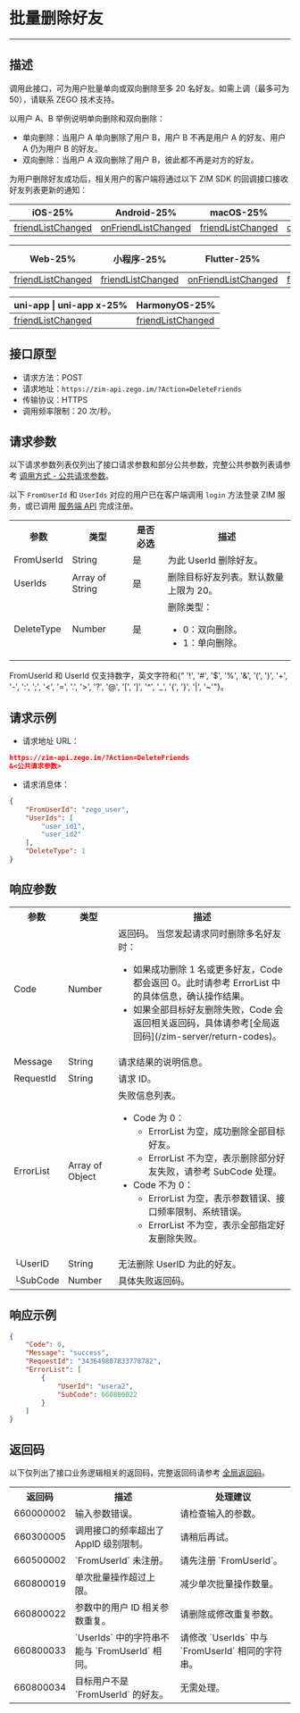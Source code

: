 
# 批量删除好友

- - -

## 描述

调用此接口，可为用户批量单向或双向删除至多 20 名好友。如需上调（最多可为 50），请联系 ZEGO 技术支持。

以用户 A、B 举例说明单向删除和双向删除：
- 单向删除：当用户 A 单向删除了用户 B，用户 B 不再是用户 A 的好友、用户 A 仍为用户 B 的好友。
- 双向删除：当用户 A 双向删除了用户 B，彼此都不再是对方的好友。


为用户删除好友成功后，相关用户的客户端将通过以下 ZIM SDK 的回调接口接收好友列表更新的通知：

| iOS-25% | Android-25% | macOS-25% | Windows-25% |
|-----|---------|--------|---------|
| [friendListChanged](https://doc-zh.zego.im/article/api?doc=zim_API~objective-c_ios~protocol~ZIMEventHandler#zim-friend-list-changed-friend-info-list) | [onFriendListChanged](https://doc-zh.zego.im/article/api?doc=zim_API~java_android~class~ZIMEventHandler#on-friend-list-changed) | [friendListChanged](https://doc-zh.zego.im/article/api?doc=zim_API~objective-c_macos~protocol~ZIMEventHandler#zim-friend-list-changed-friend-info-list) | [onFriendListChanged](https://doc-zh.zego.im/article/api?doc=zim_API~cpp_windows~class~ZIMEventHandler#on-friend-list-changed) |

| Web-25% | 小程序-25% | Flutter-25% | React Native-25% |
|-----|---------|---------|---------|
| [friendListChanged](https://doc-zh.zego.im/article/api?doc=zim_API~javascript_web~interface~ZIMEventHandler#friend-list-changed) | [friendListChanged](https://doc-zh.zego.im/article/api?doc=zim_API~javascript_wxxcx~interface~ZIMEventHandler#friend-list-changed) | [onFriendListChanged](https://pub.dev/documentation/zego_zim/latest/zego_zim/ZIMEventHandler/onFriendListChanged.html) | [friendListChanged](https://doc-zh.zego.im/article/api?doc=zim_API~javascript_uni-app~interface~ZIMEventHandler#friend-list-changed) |

| uni-app \| uni-app x-25% | HarmonyOS-25% |
|---------|---------|
| [friendListChanged](https://doc-zh.zego.im/article/api?doc=zim_API~javascript_uni-app~interface~ZIMEventHandler#friend-list-changed) | [friendListChanged](https://doc-zh.zego.im/article/api?doc=zim_API~javascript_harmony~interface~ZIMEventHandler#friend-list-changed) |



## 接口原型

- 请求方法：POST
- 请求地址：`https://zim-api.zego.im/?Action=DeleteFriends`
- 传输协议：HTTPS
- 调用频率限制：20 次/秒。


## 请求参数

以下请求参数列表仅列出了接口请求参数和部分公共参数，完整公共参数列表请参考 [调用方式 - 公共请求参数](/zim-server/accessing-server-apis#2-公共参数)。

<Note title="说明">

以下 `FromUserId` 和 `UserIds` 对应的用户已在客户端调用 `login` 方法登录 ZIM 服务，或已调用 [服务端 API](/zim-server/user/batch-register-users) 完成注册。
</Note>

<table>
<tbody><tr data-row-level="1">
<th>参数</th>
<th>类型</th>
<th>是否必选</th>
<th>描述</th>
</tr>
<tr data-row-level="3">
<td>FromUserId</td>
<td>String</td>
<td>是</td>
<td>为此 UserId 删除好友。</td>
</tr>
<tr data-row-level="4">
<td>UserIds</td>
<td>Array of String</td>
<td>是</td>
<td>删除目标好友列表。默认数量上限为 20。</td>
</tr>
<tr data-row-level="5">
<td>DeleteType</td>
<td>Number</td>
<td>是</td>
<td>删除类型：
<ul><li>0：双向删除。</li><li>1：单向删除。</li></ul></td>
</tr>
</tbody></table>

<Note title="说明">

FromUserId 和 UserId 仅支持数字，英文字符和{" '!', '#', '$', '%', '&', '(', ')', '+', '-', ':', ';', '<', '=', '.', '>', '?', '@', '[', ']', '^', '_', '{', '}', '|', '~'"}。
</Note>

## 请求示例

- 请求地址 URL：

```json
https://zim-api.zego.im/?Action=DeleteFriends
&<公共请求参数>
```

- 请求消息体：

```json
{
    "FromUserId": "zego_user",
    "UserIds": [
        "user_id1",
        "user_id2"
    ],
    "DeleteType": 1
}
```

## 响应参数

<table class="collapsible-table" >
<tbody><tr data-row-level="1">
<th>参数</th>
<th>类型</th>
<th>描述</th>
</tr>
<tr data-row-level="2">
<td>Code</td>
<td>Number</td>
<td>返回码。
<Note title="说明">当您发起请求同时删除多名好友时：<ul><li>如果成功删除 1 名或更多好友，Code 都会返回 0。此时请参考 ErrorList 中的具体信息，确认操作结果。</li><li>如果全部目标好友删除失败，Code 会返回相关返回码，具体请参考[全局返回码](/zim-server/return-codes)。</li></ul></Note></td>
</tr>
<tr data-row-level="3">
<td>Message</td>
<td>String</td>
<td>请求结果的说明信息。</td>
</tr>
<tr data-row-level="4">
<td>RequestId</td>
<td>String</td>
<td>请求 ID。</td>
</tr>
<tr data-row-level="5" data-row-child="true">
<td>ErrorList</td>
<td>Array of Object</td>
<td>
失败信息列表。
<ul>
<li>
Code 为 0：
<ul><li>ErrorList 为空，成功删除全部目标好友。</li><li>ErrorList 不为空，表示删除部分好友失败，请参考 SubCode 处理。</li></ul>
</li>
<li>
Code 不为 0：
<ul><li>ErrorList 为空，表示参数错误、接口频率限制、系统错误。</li><li>ErrorList 不为空，表示全部指定好友删除失败。</li></ul>
</li>
</ul></td>
</tr>
<tr data-row-level="5-3">
<td>└UserID</td>
<td>String</td>
<td>无法删除 UserID 为此的好友。</td>
</tr>
<tr data-row-level="5-5">
<td>└SubCode</td>
<td>Number</td>
<td>具体失败返回码。</td>
</tr>
</tbody></table>


## 响应示例

```json
{
    "Code": 0,
    "Message": "success",
    "RequestId": "343649807833778782",
    "ErrorList": [
        {
            "UserId": "usera2",
            "SubCode": 660800022
        }
    ]
}
```


## 返回码

以下仅列出了接口业务逻辑相关的返回码，完整返回码请参考 [全局返回码](/zim-server/return-codes)。

<table>
<tbody><tr>
<th>返回码</th>
<th>描述</th>
<th>处理建议</th>
</tr>
<tr>
<td>660000002</td>
<td>输入参数错误。</td>
<td>请检查输入的参数。</td>
</tr>
<tr>
<td>660300005</td>
<td>调用接口的频率超出了 AppID 级别限制。</td>
<td>请稍后再试。</td>
</tr>
<tr>
<td>660500002</td>
<td>`FromUserId` 未注册。</td>
<td>请先注册 `FromUserId`。</td>
</tr>
<tr>
<td>660800019</td>
<td>单次批量操作超过上限。</td>
<td>减少单次批量操作数量。</td>
</tr>
<tr>
<td>660800022</td>
<td>参数中的用户 ID 相关参数重复。</td>
<td>请删除或修改重复参数。</td>
</tr>
<tr>
<td>660800033</td>
<td>`UserIds` 中的字符串不能与 `FromUserId` 相同。</td>
<td>请修改 `UserIds` 中与 `FromUserId` 相同的字符串。</td>
</tr>
<tr>
<td>660800034</td>
<td>目标用户不是 `FromUserId` 的好友。</td>
<td>无需处理。</td>
</tr>
</tbody></table>
